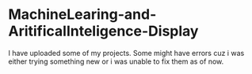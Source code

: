 # MachineLearing-and-AritificalInteligence-Display
I have uploaded some of my projects. Some might have errors cuz i was either trying something new or i was unable to fix them as of now.
